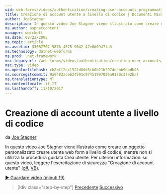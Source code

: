 ```yaml
---
uid: web-forms/videos/authentication/creating-user-accounts-programmatically
title: Creazione di account utente a livello di codice | Documenti Microsoft
author: JoeStagner
description: In questo video Joe Stagner viene illustrato come creare un oggetto personalizzato creare utente web form a livello di codice, mentre non si utilizza la procedura guidata Crea utente. Per ulteriori si...
ms.author: aspnetcontent
manager: wpickett
ms.date: 08/22/2008
ms.topic: article
ms.assetid: 33087707-9876-4575-9042-42e0d0947fa5
ms.technology: dotnet-webforms
ms.prod: .net-framework
msc.legacyurl: /web-forms/videos/authentication/creating-user-accounts-programmatically
msc.type: video
ms.openlocfilehash: cb8bff2cc1522d8dd3cb0b21b2974cebb9dadb98
ms.sourcegitcommit: 9a9483aceb34591c97451997036a9120c3fe2baf
ms.translationtype: MT
ms.contentlocale: it-IT
ms.lasthandoff: 11/10/2017
---
```

<a name="creating-user-accounts-programmatically"></a>Creazione di account utente a livello di codice
====================
da [Joe Stagner](https://github.com/JoeStagner)

In questo video Joe Stagner viene illustrato come creare un oggetto personalizzato creare utente web form a livello di codice, mentre non si utilizza la procedura guidata Crea utente. Per ulteriori informazioni su questo video, leggere l'esercitazione di sicurezza "Creazione di account utente" ([c#](../../overview/older-versions-security/membership/creating-user-accounts-cs.md), [VB](../../overview/older-versions-security/membership/creating-user-accounts-vb.md)).

[&#9654; Guardare video (minuti 19)](https://channel9.msdn.com/Blogs/ASP-NET-Site-Videos/creating-user-accounts-programmatically)

>[!div class="step-by-step"]
[Precedente](creating-user-accounts-with-the-create-user-wizard.md)
[Successivo](validating-users-manually.md)
